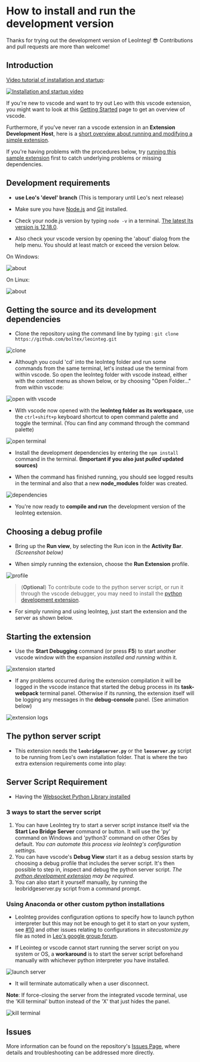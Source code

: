 # How to install and run the development version

Thanks for trying out the development version of LeoInteg! :sunglasses: Contributions and pull requests are more than welcome!

## Introduction

[Video tutorial of installation and startup](https://www.youtube.com/watch?v=rutt11xL54I):

[![Installation and startup video](https://img.youtube.com/vi/rutt11xL54I/0.jpg)](https://www.youtube.com/watch?v=rutt11xL54I)

If you're new to vscode and want to try out Leo with this vscode extension, you might want to look at this [Getting Started](https://code.visualstudio.com/docs#vscode-in-action) page to get an overview of vscode.

Furthermore, if you've never ran a vscode extension in an **Extension Development Host**, here is a [short overview about running and modifying a simple extension](https://code.visualstudio.com/api/get-started/your-first-extension).

If you're having problems with the procedures below, try [running this sample extension](https://github.com/Microsoft/vscode-extension-samples/tree/master/helloworld-sample#running-the-sample) first to catch underlying problems or missing dependencies.

## Development requirements

- **use Leo's 'devel' branch** (This is temporary until Leo's next release)

- Make sure you have [Node.js](https://nodejs.org/en/download/) and [Git](https://git-scm.com/downloads) installed.

- Check your node.js version by typing `node -v` in a terminal. [The latest lts version is 12.18.0](https://nodejs.org/en/download/).

- Also check your vscode version by opening the 'about' dialog from the help menu. You should at least match or exceed the version below.

On Windows:

![about](resources/vscode-about-win.png)

On Linux:

![about](resources/vscode-about.png)

## Getting the source and its development dependencies

- Clone the repository using the command line by typing : `git clone https://github.com/boltex/leointeg.git`

![clone](resources/git-clone.png)

- Although you could 'cd' into the leoInteg folder and run some commands from the same terminal, let's instead use the terminal from within vscode. So open the leoInteg folder with vscode instead, either with the context menu as shown below, or by choosing "Open Folder..." from within vscode:

![open with vscode](resources/open-with-vscode.png)

- With vscode now opened with the **leoInteg folder as its workspace**, use the `ctrl+shift+p` keyboard shortcut to open command palette and toggle the terminal. (You can find any command through the command palette)

![open terminal](resources/open-terminal.png)

- Install the development dependencies by entering the `npm install` command in the terminal. **(Important if you also just _pulled_ updated sources)**

- When the command has finished running, you should see logged results in the terminal and also that a new **node_modules** folder was created.

![dependencies](resources/node-modules.png)

- You're now ready to **compile and run** the development version of the leoInteg extension.

## Choosing a debug profile

- Bring up the **Run view**, by selecting the Run icon in the **Activity Bar**. _(Screenshot below)_

- When simply running the extension, choose the **Run Extension** profile.

![profile](resources/debug-profile.png)

> (**Optional**) To contribute code to the python server script, or run it through the vscode debugger, you may need to install the [python development extension](https://marketplace.visualstudio.com/items?itemName=ms-python.python).

- For simply running and using leoInteg, just start the extension and the server as shown below.

## Starting the extension

- Use the **Start Debugging** command (or press **F5**) to start another vscode window with the expansion _installed and running_ within it.

![extension started](resources/leointeg-started.png)

- If any problems occurred during the extension compilation it will be logged in the vscode instance that started the debug process in its **task-webpack** terminal panel. Otherwise if its running, the extension itself will be logging any messages in the **debug-console** panel. (See animation below)

![extension logs](resources/debug-anim.gif)

## The python server script

- This extension needs the **`leobridgeserver.py`** or the **`leoserver.py`** script to be running from Leo's own installation folder. That is where the two extra extension requirements come into play:

## Server Script Requirement

- Having the [Websocket Python Library installed](https://websockets.readthedocs.io/en/stable/intro.html)

### 3 ways to start the server script

1. You can have LeoInteg try to start a server script instance itself via the **Start Leo Bridge Server** command or button. It will use the 'py' command on Windows and 'python3' command on other OSes by default. _You can automate this process via leoInteg's configuration settings._
2. You can have vscode's **Debug View** start it as a debug session starts by choosing a debug profile that includes the server script. It's then possible to step in, inspect and debug the python server script. _The [python development extension](https://marketplace.visualstudio.com/items?itemName=ms-python.python) may be required._
3. You can also start it yourself manually, by running the leobridgeserver.py script from a command prompt.

### Using Anaconda or other custom python installations

- LeoInteg provides configuration options to specify how to launch python interpreter but this may not be enough to get it to start on your system, see [#10](https://github.com/boltex/leointeg/issues/10) and other issues relating to configurations in _sitecustomize.py_ file as noted in [Leo's google group forum](https://groups.google.com/d/msg/leo-editor/FAP8lVnWLyQ/lWHWEYH9AgAJ).

- If Leointeg or vscode cannot start running the server script on you system or OS, a **workaround** is to start the server script beforehand manually with whichever python interpreter you have installed.

![launch server](resources/manual-server-start.png)

- It will terminate automatically when a user disconnect.

**Note**: If force-closing the server from the integrated vscode terminal, use the 'Kill terminal' button instead of the 'X' that just hides the panel.

![kill terminal](resources/kill-terminal.png)

## Issues

More information can be found on the repository's [Issues Page](https://github.com/boltex/leointeg/issues), where details and troubleshooting can be addressed more directly.
